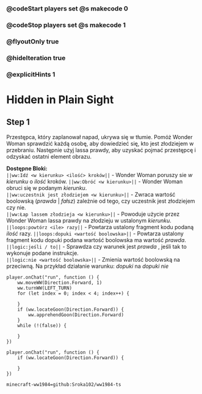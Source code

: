 ### @codeStart players set @s makecode 0
### @codeStop players set @s makecode 1

### @flyoutOnly true
### @hideIteration true
### @explicitHints 1

# Hidden in Plain Sight

## Step 1
Przestępca, który zaplanował napad, ukrywa się w tłumie. Pomóż Wonder Woman sprawdzić każdą osobę, aby dowiedzieć się, kto jest złodziejem w przebraniu. Następnie użyj lassa prawdy, aby uzyskać pojmać przestępcę i odzyskać ostatni element obrazu.

**Dostępne Bloki:**  
``||ww:Idź <w kierunku> <ilość> kroków||`` - Wonder Woman poruszy sie *w kierunku* o *ilość* kroków. 
``||ww:Obróć <w kierunku>||`` - Wonder Woman obruci się w podanym *kierunku*.   
``||ww:uczestnik jest złodziejem <w kierunku>||`` - Zwraca wartość boolowską (*prawda* | *fałsz*) zależnie od tego, czy uczestnik jest złodziejem czy nie.  
``||ww:Łap lassem złodzieja <w kierunku>||`` - Powoduje użycie przez Wonder Woman lassa prawdy na złodzieju w ustalonym *kierunku*.  
``||loops:powtórz <ile> razy||`` - Powtarza ustalony fragment kodu podaną *ilość* razy. 
``||loops:dopuki <wartość boolowska>||`` - Powtarza ustalony fragment kodu dopuki podana wartość boolowska ma wartość *prawda*.  
``||logic:jeśli / to||`` - Sprawdza czy warunek jest *prawda* , jeśli tak to wykonuje podane instrukcje.  
``||logic:nie <wartość boolowska>||`` - Zmienia wartość boolowską na przeciwną. Na przykład działanie warunku: *dopuki <prawda>* na *dopuki nie <prawda>*  

```ghost
player.onChat("run", function () {
    ww.moveWW(Direction.Forward, 1)
    ww.turnWW(LEFT_TURN)
    for (let index = 0; index < 4; index++) {
        
    }
    if (ww.locateGoon(Direction.Forward)) {
        ww.apprehendGoon(Direction.Forward)
    }
    while (!(false)) {
        
    }	
})
```
```template
player.onChat("run", function () {
    if (ww.locateGoon(Direction.Forward)) {

    }
})
```
```package
minecraft-ww1984=github:Sroka102/ww1984-ts
```
